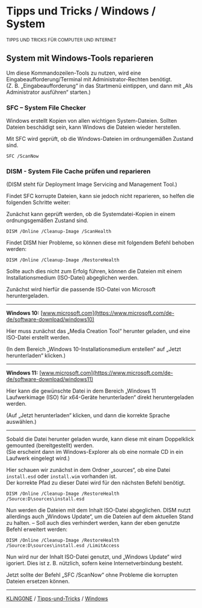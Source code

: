 # Tipps und Tricks / Windows / System
<small>TIPPS UND TRICKS FÜR COMPUTER UND INTERNET</small>

## System mit Windows-Tools reparieren

Um diese Kommandozeilen-Tools zu nutzen, wird eine Eingabeaufforderung/Terminal mit Administrator-Rechten benötigt.  
(Z. B. „Eingabeaufforderung“ in das Startmenü eintippen, und dann mit „Als Administrator ausführen“ starten.)

### SFC – System File Checker

Windows erstellt Kopien von allen wichtigen System-Dateien. Sollten Dateien beschädigt sein, kann Windows die Dateien wieder herstellen.

Mit SFC wird geprüft, ob die Windows-Dateien im ordnungemäßen Zustand sind.

```
SFC /ScanNow
```

### DISM - System File Cache prüfen und reparieren

(DISM steht für Deployment Image Servicing and Management Tool.)

Findet SFC korrupte Dateien, kann sie jedoch nicht reparieren, so helfen die folgenden Schritte weiter:

Zunächst kann geprüft werden, ob die Systemdatei-Kopien in einem ordnungsgemäßen Zustand sind.

```
DISM /Online /Cleanup-Image /ScanHealth
```

Findet DISM hier Probleme, so können diese mit folgendem Befehl behoben werden:

```
DISM /Online /Cleanup-Image /RestoreHealth
```

Sollte auch dies nicht zum Erfolg führen, können die Dateien mit einem Installationsmedium (ISO-Datei) abgeglichen werden.

Zunächst wird hierfür die passende ISO-Datei von Microsoft heruntergeladen.

---

**Windows 10:** [www.microsoft.com](https://www.microsoft.com/de-de/software-download/windows10)

Hier muss zunächst das „Media Creation Tool“ herunter geladen, und eine ISO-Datei erstellt werden.

(In dem Bereich „Windows 10-Installationsmedium erstellen“ auf „Jetzt herunterladen“ klicken.)

---

**Windows 11:** [www.microsoft.com](https://www.microsoft.com/de-de/software-download/windows11)

Hier kann die gewünschte Datei in dem Bereich „Windows 11 Laufwerkimage (ISO) für x64-Geräte herunterladen“ direkt heruntergeladen werden.

(Auf „Jetzt herunterladen“ klicken, und dann die korrekte Sprache auswählen.)

---

Sobald die Datei herunter geladen wurde, kann diese mit einam Doppelklick gemounted (bereitgestellt) werden.  
(Sie erscheint dann im Windows-Explorer als ob eine normale CD in ein Laufwerk eingelegt wird.)

Hier schauen wir zunächst in dem Ordner „sources“, ob eine Datei ``install.esd`` oder ``install.wim`` vorhanden ist.  
Der korrekte Pfad zu dieser Datei wird für den nächsten Befehl benötigt.

```
DISM /Online /Cleanup-Image /RestoreHealth /Source:D\sources\install.esd
```

Nun werden die Dateien mit dem Inhalt ISO-Datei abgeglichen. DISM nutzt allerdings auch „Windows Update“, um die Dateien auf dem aktuellen Stand zu halten. – Soll auch dies verhindert werden, kann der eben genutzte Befehl erweitert werden:

```
DISM /Online /Cleanup-Image /RestoreHealth /Source:D\sources\install.esd /LimitAccess
```

Nun wird nur der Inhalt ISO-Datei genutzt, und „Windows Update“ wird igoriert. Dies ist z. B. nützlich, sofern keine Internetverbindung besteht.

Jetzt sollte der Befehl „SFC /ScanNow“ ohne Probleme die korrupten Dateien ersetzen können.

---

[KLiNG0NE](https://github.com/KLiNG0NE/) / [Tipps-und-Tricks](https://github.com/KLiNG0NE/Tipps-und-Tricks) / [Windows](README.md)
